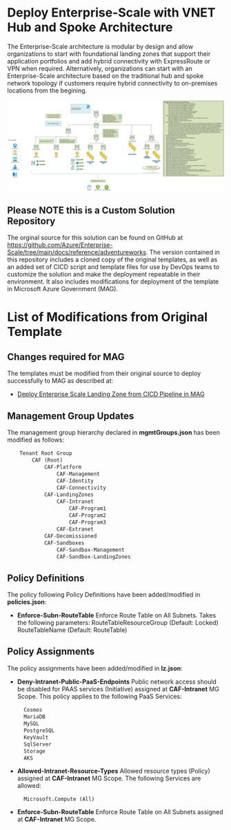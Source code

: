 # Deploy Enterprise-Scale with VNET Hub and Spoke Architecture

The Enterprise-Scale architecture is modular by design and allow organizations to start with foundational landing zones that support their application portfolios and add hybrid connectivity with ExpressRoute or VPN when required. Alternatively, organizations can start with an Enterprise-Scale architecture based on the traditional hub and spoke network topology if customers require hybrid connectivity to on-premises locations from the begining.  

![CAF Enterprise Scale](media/cafentscale.png)

## Please NOTE this is a Custom Solution Repository
The orginal source for this solution can be found on GitHub at https://github.com/Azure/Enterprise-Scale/tree/main/docs/reference/adventureworks.  The version contained in this repository includes a cloned copy of the original templates, as well as an added set of CICD script and template files for use by DevOps teams to customize the solution and make the deployment repeatable in their environment.  It also includes modifications for deployment of the template in Microsoft Azure Government (MAG).

# List of Modifications from Original Template
## Changes required for MAG
The templates must be modified from their original source to deploy successfully to MAG as described at:
* [Deploy Enterprise Scale Landing Zone from CICD Pipeline in MAG](../README.md)

## Management Group Updates
The management group hierarchy declared in **mgmtGroups.json** has been modified as follows:

        Tenant Root Group
            CAF (Root)
                CAF-Platform
                    CAF-Management
                    CAF-Identity
                    CAF-Connectivity
                CAF-LandingZones
                    CAF-Intranet
                        CAF-Program1
                        CAF-Program2
                        CAF-Program3
                    CAF-Extranet
                CAF-Decomissioned
                CAF-Sandboxes
                    CAF-Sandbox-Management
                    CAF-Sandbox-LandingZones

## Policy Definitions
The policy following Policy Definitions have been added/modified in **policies.json**:
* **Enforce-Subn-RouteTable** Enforce Route Table on All Subnets. Takes the following parameters:
        RouteTableResourceGroup (Default: Locked)
        RouteTableName (Default: RouteTable)

## Policy Assignments
The policy assignments have been added/modified in **lz.json**:
* **Deny-Intranet-Public-PaaS-Endpoints** Public network access should be disabled for PAAS services (Initiative) assigned at **CAF-Intranet** MG Scope.  This policy applies to the following PaaS Services:  
  
        Cosmos
        MariaDB
        MySQL
        PostgreSQL
        KeyVault
        SqlServer
        Storage
        AKS

* **Allowed-Intranet-Resource-Types** Allowed resource types (Policy) assigned at **CAF-Intranet** MG Scope.  The following Services are allowed:
        
        Microsoft.Compute (All)

* **Enforce-Subn-RouteTable** Enforce Route Table on All Subnets assigned at **CAF-Intranet** MG Scope.
